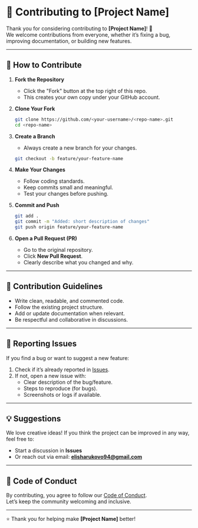 # 🤝 Contributing to [Project Name]

Thank you for considering contributing to **[Project Name]**! 🚀  
We welcome contributions from everyone, whether it’s fixing a bug, improving documentation, or building new features.  

---

## 📌 How to Contribute

1. **Fork the Repository**  
   - Click the "Fork" button at the top right of this repo.  
   - This creates your own copy under your GitHub account.  

2. **Clone Your Fork**  
   ```bash
   git clone https://github.com/<your-username>/<repo-name>.git
   cd <repo-name>
   ```

3. **Create a Branch**  
   - Always create a new branch for your changes.  
   ```bash
   git checkout -b feature/your-feature-name
   ```

4. **Make Your Changes**  
   - Follow coding standards.  
   - Keep commits small and meaningful.  
   - Test your changes before pushing.  

5. **Commit and Push**  
   ```bash
   git add .
   git commit -m "Added: short description of changes"
   git push origin feature/your-feature-name
   ```

6. **Open a Pull Request (PR)**  
   - Go to the original repository.  
   - Click **New Pull Request**.  
   - Clearly describe what you changed and why.  

---

## 🧾 Contribution Guidelines  

- Write clean, readable, and commented code.  
- Follow the existing project structure.  
- Add or update documentation when relevant.  
- Be respectful and collaborative in discussions.  

---

## 🐛 Reporting Issues  

If you find a bug or want to suggest a new feature:  
1. Check if it’s already reported in [Issues](../../issues).  
2. If not, open a new issue with:  
   - Clear description of the bug/feature.  
   - Steps to reproduce (for bugs).  
   - Screenshots or logs if available.  

---

## 💡 Suggestions  

We love creative ideas! If you think the project can be improved in any way, feel free to:  
- Start a discussion in **Issues**  
- Or reach out via email: **elisharukovo94@gmail.com**  

---

## 🙏 Code of Conduct  

By contributing, you agree to follow our [Code of Conduct](CODE_OF_CONDUCT.md).  
Let’s keep the community welcoming and inclusive.  

---

⭐️ Thank you for helping make **[Project Name]** better!
